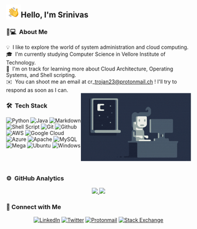 <img alt="Night Coding" src="./assets/Hand%20Wave.gif" width='40' align="left"/><h2>Hello, I'm Srinivas</h2>

### 👨💻 &nbsp;About Me

💡 &nbsp;I like to explore the world of system administration and cloud computing.\
🎓 &nbsp;I'm currently studying Computer Science in Vellore Institute of Technology.\
🌱 &nbsp;I'm on track for learning more about Cloud Architecture, Operating Systems, and Shell scripting.\
✉️ &nbsp;You can shoot me an email at cr\_trojan23@protonmail.ch ! I'll try to respond as soon as I can.\
<img alt="Night Coding" src="https://raw.githubusercontent.com/cr-trojan23/cr-trojan23/master/assets/Night-Coding.gif" align="right"/>

### 🛠  &nbsp;Tech Stack

![Python](https://img.shields.io/badge/python%20-%2314354C.svg?&style=for-the-badge&logo=python&logoColor=white)
![Java](https://img.shields.io/badge/java-%23ED8B00.svg?&style=for-the-badge&logo=java&logoColor=white)
![Markdown](https://img.shields.io/badge/markdown-%23000000.svg?&style=for-the-badge&logo=markdown&logoColor=white)
![Shell Script](https://img.shields.io/badge/shell_script%20-%23121011.svg?&style=for-the-badge&logo=gnu-bash&logoColor=white)
![Git](https://img.shields.io/badge/git%20-%23F05033.svg?&style=for-the-badge&logo=git&logoColor=white)
![Github](https://img.shields.io/badge/github%20-%23121011.svg?&style=for-the-badge&logo=github&logoColor=white)
![AWS](https://img.shields.io/badge/AWS%20-%23FF9900.svg?&style=for-the-badge&logo=amazon-aws&logoColor=white)
![Google Cloud](https://img.shields.io/badge/Google%20Cloud%20-%234285F4.svg?&style=for-the-badge&logo=google-cloud&logoColor=white)
![Azure](https://img.shields.io/badge/azure%20-%230072C6.svg?&style=for-the-badge&logo=azure-devops&logoColor=white)
![Apache](https://img.shields.io/badge/apache%20-%23D42029.svg?&style=for-the-badge&logo=apache&logoColor=white)
![MySQL](https://img.shields.io/badge/mysql-%2300f.svg?&style=for-the-badge&logo=mysql&logoColor=white)
![Mega](https://img.shields.io/badge/Mega%20-%23D90007.svg?&style=for-the-badge&logo=Mega&logoColor=white)
![Ubuntu](https://img.shields.io/badge/Ubuntu-E95420?style=for-the-badge&logo=ubuntu&logoColor=white)
![Windows](https://img.shields.io/badge/Windows-0078D6?style=for-the-badge&logo=windows&logoColor=white)

<br>
<br>

### ⚙️ &nbsp;GitHub Analytics

<p align="center">
<a href="https://github.com/cr-trojan23">
  <img height="180em" src="https://github-readme-stats-eight-theta.vercel.app/api?username=cr-trojan23&show_icons=true&theme=algolia&include_all_commits=true&count_private=true"/>
  <img height="180em" src="https://github-readme-stats-eight-theta.vercel.app/api/top-langs/?username=cr-trojan23&layout=compact&langs_count=8&theme=algolia"/>
</a>
</p>

### 🤝&nbsp;Connect with Me

<p align="center">
<a href="https://www.linkedin.com/in/srinivas-v-b2059b1ab/?lipi=urn%3Ali%3Apage%3Ad_flagship3_feed%3BFbFno7laRQmfqed9Tn6CTw%3D%3D">
<img alt="LinkedIn" src="https://img.shields.io/badge/linkedin%20-%230077B5.svg?&style=for-the-badge&logo=linkedin&logoColor=white"/></a>
<a href="https://twitter.com/cr_trojan23">
<img alt="Twitter" src="https://img.shields.io/badge/crtrojan23%20-%231DA1F2.svg?&style=for-the-badge&logo=Twitter&logoColor=white"/></a>
<a href="mailto:cr_trojan23@protonmail.ch">
<img alt="Protonmail" src="https://img.shields.io/badge/ProtonMail-8B89CC?style=for-the-badge&logo=protonmail&logoColor=white"></a>
<a href="https://stackexchange.com/users/14401513/srinivas-v?tab=accounts">
<img alt="Stack Exchange" src="https://img.shields.io/badge/Stack%20Exchange%20-%23ffffff.svg?&style=for-the-badge&logo=StackExchange&logoColor=white"/></a>
</p>

